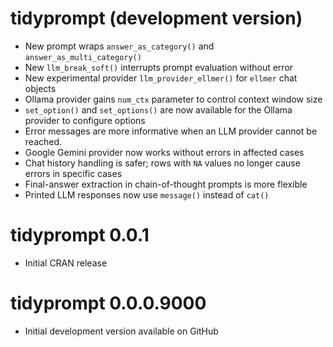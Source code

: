 # tidyprompt (development version)

* New prompt wraps `answer_as_category()` and `answer_as_multi_category()`
* New `llm_break_soft()` interrupts prompt evaluation without error
* New experimental provider `llm_provider_ellmer()` for `ellmer` chat objects
* Ollama provider gains `num_ctx` parameter to control context window size
* `set_option()` and `set_options()` are now available for the Ollama provider
to configure options
* Error messages are more informative when an LLM provider cannot be reached.
* Google Gemini provider now works without errors in affected cases
* Chat history handling is safer; rows with `NA` values no longer cause errors 
in specific cases
* Final-answer extraction in chain-of-thought prompts is more flexible
* Printed LLM responses now use `message()` instead of `cat()`

# tidyprompt 0.0.1

* Initial CRAN release

# tidyprompt 0.0.0.9000

* Initial development version available on GitHub
